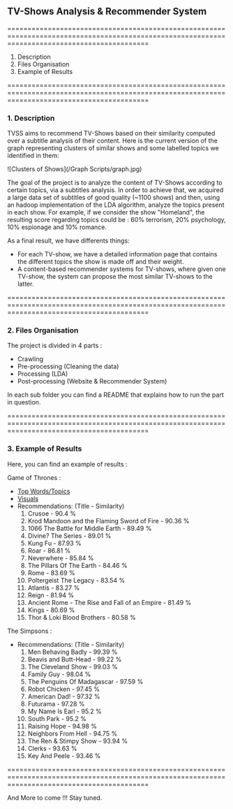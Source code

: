 ## TV-Shows Analysis & Recommender System ##
===============================================================================================================================================

1. Description
2. Files Organisation
3. Example of Results

===============================================================================================================================================

### 1. Description ###

TVSS aims to recommend TV-Shows based on their similarity computed over a subtitle analysis of their content.
Here is the current version of the graph representing clusters of similar shows and some labelled topics we identified in them:

![Clusters of Shows](/Graph Scripts/graph.jpg)

The goal of the project is to analyze the content of TV-Shows according to certain topics, via a subtitles analysis. 
In order to achieve that, we acquired a large data set of subtitles of good quality (~1100 shows) and then, using an hadoop implementation of the LDA algorithm, analyze the topics present in each show. 
For example, if we consider the show "Homeland", the resulting score regarding topics could be : 60% terrorism, 20% psychology, 10% espionage and 10% romance.

As a final result, we have differents things:
- For each TV-show, we have a detailed information page that contains the different topics the show is made off and their weight.
- A content-based recommender systems for TV-shows, where given one TV-show, the system can propose the most similar TV-shows to the latter.

===============================================================================================================================================

### 2. Files Organisation ###

The project is divided in 4 parts :
  - Crawling
  - Pre-processing (Cleaning the data)
  - Processing  (LDA)
  - Post-processing (Website & Recommender System)

In each sub folder you can find a README that explains how to run the part in question.

===============================================================================================================================================

### 3. Example of Results ###

Here, you can find an example of results :

Game of Thrones :
  - [Top Words/Topics](/PostProcessing/GOT1.jpg)
  - [Visuals](https://raw.githubusercontent.com/xEcEz/TVSS/master/PostProcessing/GOT2.jpg)
  - Recommendations: (Title - Similarity)
      1. Crusoe - 90.4 %
      2. Krod Mandoon and the Flaming Sword of Fire - 90.36 %
      3. 1066 The Battle for Middle Earth - 89.49 %
      4. Divine? The Series - 89.01 %
      5. Kung Fu - 87.93 %
      6. Roar - 86.81 %
      7. Neverwhere - 85.84 %
      8. The Pillars Of The Earth - 84.46 %
      9. Rome - 83.69 %
      10. Poltergeist The Legacy - 83.54 %
      11. Atlantis - 83.27 %
      12. Reign - 81.94 %
      13. Ancient Rome - The Rise and Fall of an Empire - 81.49 %
      14. Kings - 80.69 %
      15. Thor & Loki Blood Brothers - 80.58 %

The Simpsons :
  - Recommendations: (Title - Similarity)
      1. Men Behaving Badly - 99.39 %
      2. Beavis and Butt-Head - 99.22 %
      3. The Cleveland Show - 99.03 %
      4. Family Guy - 98.04 %
      5. The Penguins Of Madagascar - 97.59 %
      6. Robot Chicken - 97.45 %
      7. American Dad! - 97.32 %
      8. Futurama - 97.28 %
      9. My Name Is Earl - 95.2 %
      10. South Park - 95.2 %
      11. Raising Hope - 94.98 %
      12. Neighbors From Hell - 94.75 %
      13. The Ren & Stimpy Show - 93.94 %
      14. Clerks - 93.63 %
      15. Key And Peele - 93.46 %

===============================================================================================================================================

And More to come !!! Stay tuned.
